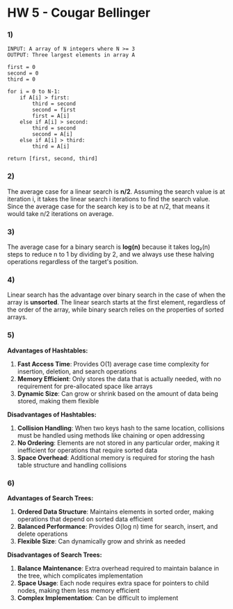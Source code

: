 # HW 5 - Cougar Bellinger

### 1)

```
INPUT: A array of N integers where N >= 3
OUTPUT: Three largest elements in array A

first = 0
second = 0
third = 0

for i = 0 to N-1:
    if A[i] > first:
        third = second
        second = first
        first = A[i]
    else if A[i] > second:
        third = second
        second = A[i]
    else if A[i] > third:
        third = A[i]

return [first, second, third]
```

### 2)

The average case for a linear search is **n/2**. Assuming the search value is at iteration i, it takes the linear search i iterations to find the search value. Since the average case for the search key is to be at n/2, that means it would take n/2 iterations on average.

### 3)

The average case for a binary search is **log(n)** because it takes log₂(n) steps to reduce n to 1 by dividing by 2, and we always use these halving operations regardless of the target's position.

### 4)

Linear search has the advantage over binary search in the case of when the array is **unsorted**. The linear search starts at the first element, regardless of the order of the array, while binary search relies on the properties of sorted arrays.

### 5)

**Advantages of Hashtables:**

1. **Fast Access Time**: Provides O(1) average case time complexity for insertion, deletion, and search operations
2. **Memory Efficient**: Only stores the data that is actually needed, with no requirement for pre-allocated space like arrays
3. **Dynamic Size**: Can grow or shrink based on the amount of data being stored, making them flexible

**Disadvantages of Hashtables:**

1. **Collision Handling**: When two keys hash to the same location, collisions must be handled using methods like chaining or open addressing
2. **No Ordering**: Elements are not stored in any particular order, making it inefficient for operations that require sorted data
3. **Space Overhead**: Additional memory is required for storing the hash table structure and handling collisions

### 6)

**Advantages of Search Trees:**

1. **Ordered Data Structure**: Maintains elements in sorted order, making operations that depend on sorted data efficient
2. **Balanced Performance**: Provides O(log n) time for search, insert, and delete operations
3. **Flexible Size**: Can dynamically grow and shrink as needed

**Disadvantages of Search Trees:**

1. **Balance Maintenance**: Extra overhead required to maintain balance in the tree, which complicates implementation
2. **Space Usage**: Each node requires extra space for pointers to child nodes, making them less memory efficient
3. **Complex Implementation**: Can be difficult to implement
